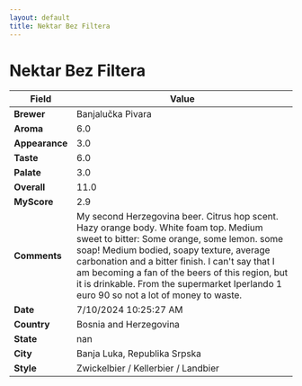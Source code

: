 ```yaml
---
layout: default
title: Nektar Bez Filtera
---
```


# Nektar Bez Filtera

| Field         | Value                                                                                                   |
|---------------|---------------------------------------------------------------------------------------------------------|
| **Brewer**    | Banjalučka Pivara                                                                                        |
| **Aroma**     | 6.0                                                                                         |
| **Appearance**| 3.0                                                                                    |
| **Taste**     | 6.0                                                                                         |
| **Palate**    | 3.0                                                                                        |
| **Overall**   | 11.0                                                                                       |
| **MyScore**   | 2.9                                                                                       |
| **Comments**  | My second Herzegovina beer. Citrus hop scent. Hazy orange body. White foam top. Medium sweet to bitter: Some orange, some lemon. some soap! Medium bodied, soapy texture, average carbonation and a bitter finish. I can't say that I am becoming a fan of the beers of this region, but it is drinkable. From the supermarket Iperlando 1 euro 90 so not a lot of money to waste.                                                                                      |
| **Date**      | 7/10/2024 10:25:27 AM                                                                                          |
| **Country**   | Bosnia and Herzegovina                                                                                       |
| **State**     | nan                                                                                         |
| **City**      | Banja Luka, Republika Srpska                                                                                          |
| **Style**     | Zwickelbier / Kellerbier / Landbier                                                                                         |
